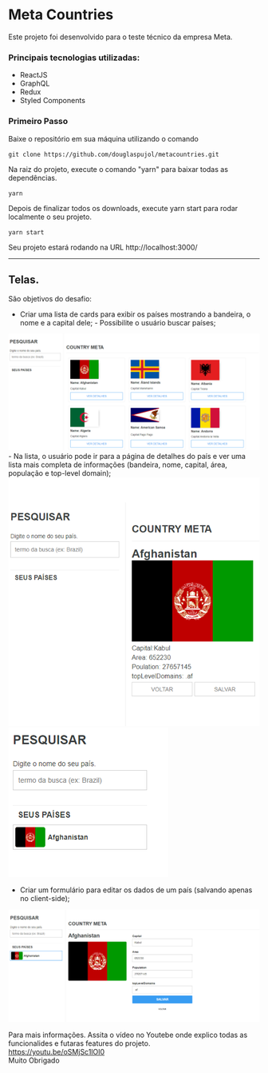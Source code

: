 # Meta Countries
Este projeto foi desenvolvido para o teste técnico da empresa Meta.
### Principais tecnologias utilizadas:
 - ReactJS
 - GraphQL
 - Redux
 - Styled Components

 ### Primeiro Passo
 Baixe o repositório em sua máquina utilizando o comando
 ```
 git clone https://github.com/douglaspujol/metacountries.git
 ```
 Na raiz do projeto, execute o comando "yarn" para baixar todas as dependências.
 ```
yarn
 ```
Depois de finalizar todos os downloads, execute yarn start para rodar localmente o seu projeto.
 ```
yarn start
 ```
Seu projeto estará rodando na URL http://localhost:3000/

---
## Telas.
São objetivos do desafio:
- Criar uma lista de cards para exibir os países mostrando a bandeira, o nome e a capital dele; - Possibilite o usuário buscar países;
<img src="./src/assets/02.png">
- Na lista, o usuário pode ir para a página de detalhes do país e ver uma lista mais completa de informações (bandeira, nome, capital, área, população e top-level domain);
<img src="./src/assets/01.png">
<img src="./src/assets/03.png">


- Criar um formulário para editar os dados de um país (salvando apenas no client-side);
<img src="./src/assets/04.png">


Para mais informações. Assita o vídeo no Youtebe onde explico todas as funcionalides e futaras features do projeto.<br>
https://youtu.be/oSMjSc1lOI0
<br>
Muito Obrigado
